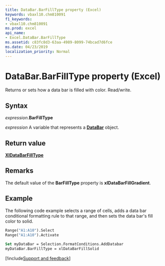 ```yaml
---
title: DataBar.BarFillType property (Excel)
keywords: vbaxl10.chm810091
f1_keywords:
- vbaxl10.chm810091
ms.prod: excel
api_name:
- Excel.DataBar.BarFillType
ms.assetid: c83fc8d3-63aa-4989-8099-74bcad7d6fce
ms.date: 04/23/2019
localization_priority: Normal
---
```



# DataBar.BarFillType property (Excel)

Returns or sets how a data bar is filled with color. Read/write.


## Syntax

_expression_.**BarFillType**

_expression_ A variable that represents a **[DataBar](Excel.DataBar.md)** object.


## Return value

**[XlDataBarFillType](Excel.XlDataBarFillType.md)**


## Remarks

The default value of the **BarFillType** property is **xlDataBarFillGradient**.


## Example

The following code example selects a range of cells, adds a data bar conditional formatting rule to that range, and then sets the data bar's fill color to solid.

```vb
Range("A1:A10").Select 
Range("A1:A10").Activate 
 
Set myDataBar = Selection.FormatConditions.AddDatabar 
myDataBar.BarFillType = xlDataBarFillSolid
```




[!include[Support and feedback](~/includes/feedback-boilerplate.md)]
